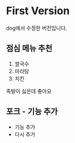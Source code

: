 # First Version

dog에서 수정한 버전입니다.

## 점심 메뉴 추천

1. 쌀국수
2. 마라탕
3. 치킨

족발이 싫은데 좋아요

## 포크 - 기능 추가

- 기능 추가
- 다시 추가
